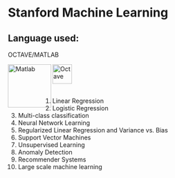 # Stanford Machine Learning
## Language used: 
OCTAVE/MATLAB 

[<img align=left alt="Matlab" width="100px" src= "https://www.eletimes.com/wp-content/uploads/2018/03/mathworks-logo.jpg" />](https://www.mathworks.com/)
[<img alight=left alt="Octave" width="45px" src= "https://www.gnu.org/software/octave/img/octave-logo.png" />](https://www.gnu.org/software/octave/)
<br>
<br>
1. Linear Regression
2. Logistic Regression
3. Multi-class classification
4. Neural Network Learning
5. Regularized Linear Regression and Variance vs. Bias
6. Support Vector Machines
7. Unsupervised Learning
8. Anomaly Detection
9. Recommender Systems
10. Large scale machine learning

